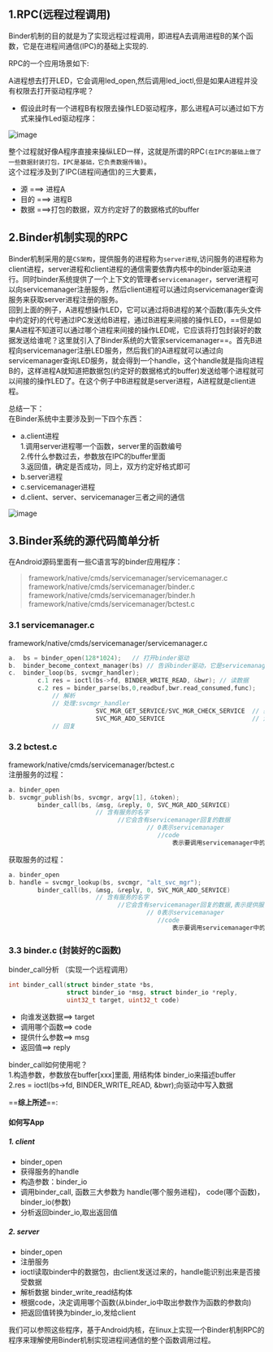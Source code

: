 ## 1.RPC(远程过程调用)
Binder机制的目的就是为了实现远程过程调用，即进程A去调用进程B的某个函数，它是在进程间通信(IPC)的基础上实现的. 

RPC的一个应用场景如下:  

A进程想去打开LED，它会调用led_open,然后调用led_ioctl,但是如果A进程并没有权限去打开驱动程序呢？  
 - 假设此时有一个进程B有权限去操作LED驱动程序，那么进程A可以通过如下方式来操作Led驱动程序：  

![image](http://note.youdao.com/yws/public/resource/7797550601ea4ad1574551a6d9bd8ae6/xmlnote/E714C475BADA400B9DEF7C79D1089AE4/5385)

整个过程就好像A程序直接来操纵LED一样，这就是所谓的RPC`(在IPC的基础上做了一些数据封装打包，IPC是基础，它负责数据传输)`。  
这个过程涉及到了IPC(进程间通信)的三大要素，
 - 源       ===> 进程A
 - 目的     ===> 进程B
 - 数据     ===>打包的数据，双方约定好了的数据格式的buffer

## 2.Binder机制实现的RPC
Binder机制采用的是`CS架构`，提供服务的进程称为`server进程`,访问服务的进程称为client进程，server进程和client进程的通信需要依靠内核中的binder驱动来进行。同时binder系统提供了一个上下文的管理者`servicemanager`，server进程可以向servicemanager注册服务，然后client进程可以通过向servicemanager查询服务来获取server进程注册的服务。  
回到上面的例子，A进程想操作LED，它可以通过将B进程的某个函数(事先头文件中约定好)的代号通过IPC发送给B进程，通过B进程来间接的操作LED，==但是如果A进程不知道可以通过哪个进程来间接的操作LED呢，它应该将打包封装好的数据发送给谁呢？这里就引入了Binder系统的大管家servicemanager==。首先B进程向servicemanager注册LED服务，然后我们的A进程就可以通过向servicemanager查询LED服务，就会得到一个handle，这个handle就是指向进程B的，这样进程A就知道把数据包(约定好的数据格式的buffer)发送给哪个进程就可以间接的操作LED了。在这个例子中B进程就是server进程，A进程就是client进程。

总结一下：  
在Binder系统中主要涉及到一下四个东西：  
- a.client进程  
    1.调用server进程哪一个函数，server里的函数编号  
    2.传什么参数过去，参数放在IPC的buffer里面  
    3.返回值，确定是否成功，同上，双方约定好格式即可
- b.server进程
- c.servicemanager进程
- d.client、server、servicemanager三者之间的通信


![image](http://note.youdao.com/yws/public/resource/7797550601ea4ad1574551a6d9bd8ae6/xmlnote/7C4DBD9F0EA846BBA10B1DB58B3E6DAC/5737)  



## 3.Binder系统的源代码简单分析
在Android源码里面有一些C语言写的binder应用程序：   
>framework/native/cmds/servicemanager/servicemanager.c   
>framework/native/cmds/servicemanager/binder.c   
>framework/native/cmds/servicemanager/binder.h   
>framework/native/cmds/servicemanager/bctest.c   

### 3.1 servicemanager.c
framework/native/cmds/servicemanager/servicemanager.c  
```cpp
a.  bs = binder_open(128*1024);   // 打开binder驱动
b.  binder_become_context_manager(bs) // 告诉binder驱动，它是servicemanager
c.  binder_loop(bs, svcmgr_handler); 
        c.1 res = ioctl(bs->fd, BINDER_WRITE_READ, &bwr); // 读数据
        c.2 res = binder_parse(bs,0,readbuf,bwr.read_consumed,func); 
            // 解析
            // 处理:svcmgr_handler
                        SVC_MGR_GET_SERVICE/SVC_MGR_CHECK_SERVICE  // 获取服务
                        SVC_MGR_ADD_SERVICE                        // 注册服务
            // 回复
```    
### 3.2 bctest.c
framework/native/cmds/servicemanager/bctest.c   
注册服务的过程：
``` cpp
a. binder_open
b. svcmgr_publish(bs, svcmgr, argv[1], &token);  
        binder_call(bs, &msg, &reply, 0, SVC_MGR_ADD_SERVICE)    
                        // 含有服务的名字
                              //它会含有servicemanager回复的数据
                                      // 0表示servicemanager
                                         //code
                                             表示要调用servicemanager中的“add service函数”
```   
获取服务的过程：
```cpp
a. binder_open
b. handle = svcmgr_lookup(bs, svcmgr, "alt_svc_mgr");
        binder_call(bs, &msg, &reply, 0, SVC_MGR_ADD_SERVICE)    
                        // 含有服务的名字
                              //它会含有servicemanager回复的数据,表示提供服务的进程
                                      // 0表示servicemanager
                                         //code
                                             表示要调用servicemanager中的“get service函数”

```   
### 3.3 binder.c (封装好的C函数)  
binder_call分析 （实现一个远程调用）  
```cpp
int binder_call(struct binder_state *bs,
                struct binder_io *msg, struct binder_io *reply,
                uint32_t target, uint32_t code)

```
- 向谁发送数据==> target   
- 调用哪个函数==> code   
- 提供什么参数==> msg
- 返回值==>       reply   

binder_call如何使用呢？   
1.构造参数，参数放在buffer[xxx]里面, 用结构体 binder_io来描述buffer   
2.res = ioctl(bs->fd, BINDER_WRITE_READ, &bwr);向驱动中写入数据  


==**综上所述**==:   
#### 如何写App   
##### 1. client   
- binder_open
- 获得服务的handle
- 构造参数：binder_io
- 调用binder_call, 函数三大参数为 handle(哪个服务进程)， code(哪个函数)， binder_io(参数)
- 分析返回binder_io,取出返回值        

##### 2. server    
- binder_open
- 注册服务
- ioctl读取binder中的数据包，由client发送过来的，handle能识别出来是否接受数据
- 解析数据 binder_write_read结构体
- 根据code，决定调用哪个函数(从binder_io中取出参数作为函数的参数向)
- 把返回值转换为binder_io,发给client














我们可以参照这些程序，基于Android内核，在linux上实现一个Binder机制RPC的程序来理解使用Binder机制实现进程间通信的整个函数调用过程。  



